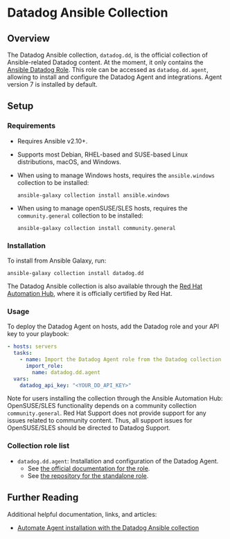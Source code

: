 # Datadog Ansible Collection

## Overview

The Datadog Ansible collection, `datadog.dd`, is the official collection of Ansible-related Datadog content. At the moment, it only contains the [Ansible Datadog Role](https://github.com/DataDog/ansible-datadog/). This role can be accessed as `datadog.dd.agent`, allowing to install and configure the Datadog Agent and integrations. Agent version 7 is installed by default.

## Setup

### Requirements

- Requires Ansible v2.10+.
- Supports most Debian, RHEL-based and SUSE-based Linux distributions, macOS, and Windows.
- When using to manage Windows hosts, requires the `ansible.windows` collection to be installed:

  ```shell
  ansible-galaxy collection install ansible.windows
  ```
- When using to manage openSUSE/SLES hosts, requires the `community.general` collection to be installed:
  
  ```shell
  ansible-galaxy collection install community.general
  ```

### Installation

To install from Ansible Galaxy, run:

```shell
ansible-galaxy collection install datadog.dd
```

The Datadog Ansible collection is also available through the [Red Hat Automation Hub](https://console.redhat.com/ansible/automation-hub/repo/published/datadog/dd/), where it is officially certified by Red Hat.

### Usage

To deploy the Datadog Agent on hosts, add the Datadog role and your API key to your playbook:

```yaml
- hosts: servers
  tasks:
    - name: Import the Datadog Agent role from the Datadog collection
      import_role:
        name: datadog.dd.agent
  vars:
    datadog_api_key: "<YOUR_DD_API_KEY>"
```

Note for users installing the collection through the Ansible Automation Hub: OpenSUSE/SLES functionality depends on a community collection `community.general`. Red Hat Support does not provide support for any issues related to community content. Thus, all support issues for OpenSUSE/SLES should be directed to Datadog Support.

### Collection role list

- `datadog.dd.agent`: Installation and configuration of the Datadog Agent.
  - See [the official documentation for the role](https://docs.datadoghq.com/agent/guide/ansible_standalone_role/#setup).
  - See [the repository for the standalone role](https://github.com/DataDog/ansible-datadog#readme).

## Further Reading

Additional helpful documentation, links, and articles:

- [Automate Agent installation with the Datadog Ansible collection](https://www.datadoghq.com/blog/datadog-ansible-collection/)
